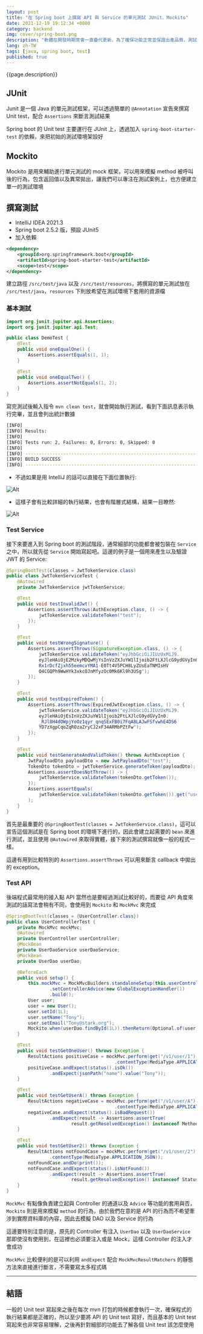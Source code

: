 ```yaml
---
layout: post
title: "在 Spring boot 上撰寫 API 與 Service 的單元測試 JUnit、Mockito"
date: 2021-12-19 19:12:34 +0800
category: backend
img: cover/spring-boot.png
description: "軟體在開發時期常會一直疊代更新，為了確保功能正常並保證出產品質，測試是不可少的，而單元測試也是其中最小單位也較好實作的，後端的單元測試最基本要確保 API 的正常運作與回覆，深入一點要確保每個 Service 的功能運作正常，今天這篇將針對這兩部分來做個紀錄"
lang: zh-TW
tags: [java, spring boot, test]
published: true
---
```


{{page.description}}

## JUnit

Junit 是一個 Java 的單元測試框架，可以透過簡單的 `@Annotation` 宣告來撰寫 Unit test，配合 `Assertions` 來斷言測試結果

Spring boot 的 Unit test 主要運行在 JUnit 上，透過加入 `spring-boot-starter-test` 的依賴，來把初始的測試環境架設好

## Mockito

Mockito 是用來輔助進行單元測試的 mock 框架，可以用來模擬 method 被呼叫後的行為，包含返回值以及異常拋出，讓我們可以專注在測試案例上，也方便建立單一的測試環境

## 撰寫測試

+ IntelliJ IDEA 2021.3
+ Spring boot 2.5.2 版，預設 JUnit5
+ 加入依賴

```xml
<dependency>
    <groupId>org.springframework.boot</groupId>
    <artifactId>spring-boot-starter-test</artifactId>
    <scope>test</scope>
</dependency>
```

建立路徑 `/src/test/java` 以及 `/src/test/resources`，將撰寫的單元測試放在 `/src/test/java`，`resources` 下則放希望在測試環境下套用的資源檔

### 基本測試

```java
import org.junit.jupiter.api.Assertions;
import org.junit.jupiter.api.Test;

public class DemoTest {
    @Test
    public void oneEqualOne() {
        Assertions.assertEquals(1, 1);
    }

    @Test
    public void oneEqualTwo() {
        Assertions.assertNotEquals(1, 2);
    }
}
```

寫完測試後輸入指令 `mvn clean test`，就會開始執行測試，看到下面訊息表示執行完畢，並且會列出統計數據

```bash
[INFO]
[INFO] Results:
[INFO]
[INFO] Tests run: 2, Failures: 0, Errors: 0, Skipped: 0
[INFO]
[INFO] ------------------------------------------------------------------------
[INFO] BUILD SUCCESS
[INFO] ------------------------------------------------------------------------
```

+ 不過如果是用 IntelliJ 的話可以直接在下面位置執行:

![Alt]({{site.baseurl}}/assets/img/unit-test-exec-in-idea.png)

+ 這樣子會有比較詳細的執行結果，也會有階層式結構，結果一目瞭然:

![Alt]({{site.baseurl}}/assets/img/unit-test-result.png)

### Test Service

接下來要進入到 Spring boot 的測試階段，通常細部的功能都會被包裝在 `Service` 之中，所以就先從 `Service` 開始寫起吧。這邊的例子是一個用來產生以及驗證 JWT 的 Service:

```java
@SpringBootTest(classes = JwtTokenService.class)
public class JwtTokenServiceTest {
    @Autowired
    private JwtTokenService jwtTokenService;

    @Test
    public void testInvalidJwt() {
        Assertions.assertThrows(AuthException.class, () -> {
            jwtTokenService.validateToken("test");
        });
    }

    @Test
    public void testWrongSignature() {
        Assertions.assertThrows(SignatureException.class, () -> {
            jwtTokenService.validateToken("eyJhbGciOiJIUzUxMiJ9.
            eyJleHAiOjE2MzkyMDQwMjYsInVzZXJuYW1lIjoib2FtLXJlcG9ydGVyIn0.
            Rx1rDcfZjxh55eemcvYMA1-E0Tt4V5PCH8LyZUsEaTNMIsHV
            O4CGQPh9WwHYk3xkcOJnMfyzOc0Mk6Kl9h3USg");
        });
    }

    @Test
    public void testExpiredToken() {
        Assertions.assertThrows(ExpiredJwtException.class, () -> {
            jwtTokenService.validateToken("eyJhbGciOiJIUzUxMiJ9.
            eyJleHAiOjEsInVzZXJuYW1lIjoib2FtLXJlcG9ydGVyIn0.
            _RJl8H4dOWpjYoOz1qyr_qnqSExFB0i7FqA8LAJwFSfvwhE4DS6
            YD7zXgpCqoZqROzaZryCJ2xF34ARMbPZtFw");
        });
    }

    @Test
    public void testGenerateAndValidToken() throws AuthException {
        JwtPayloadDto payloadDto = new JwtPayloadDto("test");
        TokenDto tokenDto = jwtTokenService.generateToken(payloadDto);
        Assertions.assertDoesNotThrow(() -> {
            jwtTokenService.validateToken(tokenDto.getToken());
        });
        Assertions.assertEquals(
            jwtTokenService.validateToken(tokenDto.getToken()).get("username"), "test"
        );
    }
}
```

首先是最重要的 `@SpringBootTest(classes = JwtTokenService.class)`，這可以宣告這個測試是在 Spring boot 的環境下進行的，因此會建立起需要的 `bean` 來進行測試，並且使用 `@Autowired` 來取得實體，接下來的測試撰寫就像一般的程式一樣。

這邊有用到比較特別的 `Assertions.assertThrows` 可以用來斷言 callback 中拋出的 exception。

### Test API

後端程式最常用的接入點 API 當然也是要經過測試比較好的，而要從 API 角度來測試的話寫法會稍有不同，會使用到 `Mockito` 和 `MockMvc` 來完成

```java
@SpringBootTest(classes = {UserController.class})
public class UserControllerTest {
    private MockMvc mockMvc;
    @Autowired
    private UserController userController;
    @MockBean
    private UserDaoService userDaoService;
    @MockBean
    private UserDao userDao;

    @BeforeEach
    public void setup() {
        this.mockMvc = MockMvcBuilders.standaloneSetup(this.userController)
                .setControllerAdvice(new GlobalExceptionHandler())
                .build();
        User user;
        user = new User();
        user.setId(1L);
        user.setName("Tony");
        user.setEmail("Tony@stark.org");
        Mockito.when(userDao.findById(1L)).thenReturn(Optional.of(user));
    }

    @Test
    public void testGetOneUser() throws Exception {
        ResultActions positiveCase = mockMvc.perform(get("/v1/user/1")
                                        .contentType(MediaType.APPLICATION_JSON));
        positiveCase.andExpect(status().isOk())
                .andExpect(jsonPath("name").value("Tony"));
    }

    @Test
    public void testGetUserA() throws Exception {
        ResultActions negativeCase = mockMvc.perform(get("/v1/user/A")
                                        .contentType(MediaType.APPLICATION_JSON));
        negativeCase.andExpect(status().isBadRequest())
                .andExpect(result -> Assertions.assertTrue(
                        result.getResolvedException() instanceof MethodArgumentTypeMismatchException));
    }

    @Test
    public void testGetUser2() throws Exception {
        ResultActions notFoundCase = mockMvc.perform(get("/v1/user/2")
                .contentType(MediaType.APPLICATION_JSON));
        notFoundCase.andDo(print());
        notFoundCase.andExpect(status().isNotFound())
                .andExpect(result -> Assertions.assertTrue(
                        result.getResolvedException() instanceof StatusException));
    }
}
```

`MockMvc` 有點像負責建立起與 Controller 的通道以及 `Advice` 等功能的套用與否，`Mockito` 則是用來模擬 `method` 的行為，由於我們在意的是 API 的行為而不希望牽涉到實際資料庫的內容，因此去模擬 DAO 以及 Service 的行為

這邊要特別注意的是，原先的 Controller 有注入 `UserDao` 以及 `UserDaoService` 那即使沒有使用到，在這裡也必須要注入或是 Mock，這樣 Controller 的注入才會成功

`MockMvc` 比較便利的是可以利用 `andExpect` 配合 `MockMvcResultMatchers` 的靜態方法來直接進行斷言，不需要寫太多程式碼

---

## 結語

一般的 Unit test 寫起來之後在每次 mvn 打包的時候都會執行一次，確保程式的執行結果都是正確的，所以至少要將 API 的 Unit test 寫好，而且基本的 Unit test 寫起來也非常容易理解，之後再針對細部的功能去了解各個 Unit test 該怎麼使用
